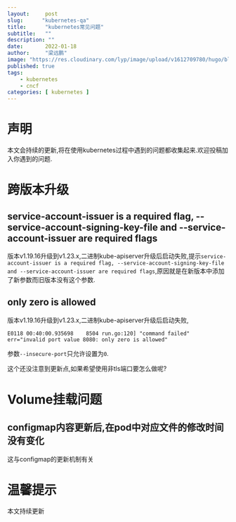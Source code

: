 ```yaml
---
layout:     post 
slug:      "kubernetes-qa"
title:      "kubernetes常见问题"
subtitle:   ""
description: ""
date:       2022-01-18
author:     "梁远鹏"
image: "https://res.cloudinary.com/lyp/image/upload/v1612709780/hugo/blog.github.io/pexels-matt-hardy-2568001.jpg"
published: true
tags:
    - kubernetes
    - cncf 
categories: [ kubernetes ]
---    
```


# 声明  

本文会持续的更新,将在使用kubernetes过程中遇到的问题都收集起来.欢迎投稿加入你遇到的问题.

# 跨版本升级

## service-account-issuer is a required flag, --service-account-signing-key-file and --service-account-issuer are required flags  

版本v1.19.16升级到v1.23.x,二进制kube-apiserver升级后启动失败,提示`service-account-issuer is a required flag, --service-account-signing-key-file and --service-account-issuer are required flags`,原因就是在新版本中添加了新参数而旧版本没有这个参数.  

## only zero is allowed  

版本v1.19.16升级到v1.23.x,二进制kube-apiserver升级后启动失败,
```
E0118 00:40:00.935698    8504 run.go:120] "command failed" err="invalid port value 8080: only zero is allowed"
```  

参数`--insecure-port`只允许设置为`0`.  

这个还没注意到更新点,如果希望使用非tls端口要怎么做呢?  

# Volume挂载问题 

## configmap内容更新后,在pod中对应文件的修改时间没有变化  

这与configmap的更新机制有关

# 温馨提示 

本文持续更新